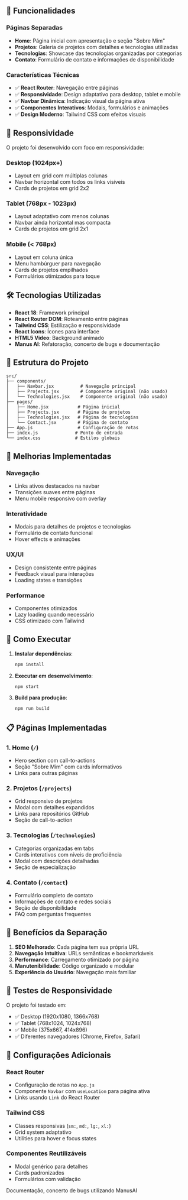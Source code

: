 ## 🚀 Funcionalidades

### Páginas Separadas
- **Home**: Página inicial com apresentação e seção "Sobre Mim"
- **Projetos**: Galeria de projetos com detalhes e tecnologias utilizadas
- **Tecnologias**: Showcase das tecnologias organizadas por categorias
- **Contato**: Formulário de contato e informações de disponibilidade

### Características Técnicas
- ✅ **React Router**: Navegação entre páginas
- ✅ **Responsividade**: Design adaptativo para desktop, tablet e mobile
- ✅ **Navbar Dinâmica**: Indicação visual da página ativa
- ✅ **Componentes Interativos**: Modais, formulários e animações
- ✅ **Design Moderno**: Tailwind CSS com efeitos visuais

## 📱 Responsividade

O projeto foi desenvolvido com foco em responsividade:

### Desktop (1024px+)
- Layout em grid com múltiplas colunas
- Navbar horizontal com todos os links visíveis
- Cards de projetos em grid 2x2

### Tablet (768px - 1023px)
- Layout adaptativo com menos colunas
- Navbar ainda horizontal mas compacta
- Cards de projetos em grid 2x1

### Mobile (< 768px)
- Layout em coluna única
- Menu hambúrguer para navegação
- Cards de projetos empilhados
- Formulários otimizados para toque

## 🛠️ Tecnologias Utilizadas

- **React 18**: Framework principal
- **React Router DOM**: Roteamento entre páginas
- **Tailwind CSS**: Estilização e responsividade
- **React Icons**: Ícones para interface
- **HTML5 Video**: Background animado
- **Manus AI**: Refatoração, concerto de bugs e documentação

## 📁 Estrutura do Projeto

```
src/
├── components/
│   ├── Navbar.jsx          # Navegação principal
│   ├── Projects.jsx        # Componente original (não usado)
│   └── Technologies.jsx    # Componente original (não usado)
├── pages/
│   ├── Home.jsx           # Página inicial
│   ├── Projects.jsx       # Página de projetos
│   ├── Technologies.jsx   # Página de tecnologias
│   └── Contact.jsx        # Página de contato
├── App.js                 # Configuração de rotas
├── index.js              # Ponto de entrada
└── index.css             # Estilos globais
```

## 🎨 Melhorias Implementadas

### Navegação
- Links ativos destacados na navbar
- Transições suaves entre páginas
- Menu mobile responsivo com overlay

### Interatividade
- Modais para detalhes de projetos e tecnologias
- Formulário de contato funcional
- Hover effects e animações

### UX/UI
- Design consistente entre páginas
- Feedback visual para interações
- Loading states e transições

### Performance
- Componentes otimizados
- Lazy loading quando necessário
- CSS otimizado com Tailwind

## 🚀 Como Executar

1. **Instalar dependências**:
   ```bash
   npm install
   ```

2. **Executar em desenvolvimento**:
   ```bash
   npm start
   ```

3. **Build para produção**:
   ```bash
   npm run build
   ```

## 📋 Páginas Implementadas

### 1. Home (`/`)
- Hero section com call-to-actions
- Seção "Sobre Mim" com cards informativos
- Links para outras páginas

### 2. Projetos (`/projects`)
- Grid responsivo de projetos
- Modal com detalhes expandidos
- Links para repositórios GitHub
- Seção de call-to-action

### 3. Tecnologias (`/technologies`)
- Categorias organizadas em tabs
- Cards interativos com níveis de proficiência
- Modal com descrições detalhadas
- Seção de especialização

### 4. Contato (`/contact`)
- Formulário completo de contato
- Informações de contato e redes sociais
- Seção de disponibilidade
- FAQ com perguntas frequentes

## 🎯 Benefícios da Separação

1. **SEO Melhorado**: Cada página tem sua própria URL
2. **Navegação Intuitiva**: URLs semânticas e bookmarkáveis
3. **Performance**: Carregamento otimizado por página
4. **Manutenibilidade**: Código organizado e modular
5. **Experiência do Usuário**: Navegação mais familiar

## 📱 Testes de Responsividade

O projeto foi testado em:
- ✅ Desktop (1920x1080, 1366x768)
- ✅ Tablet (768x1024, 1024x768)
- ✅ Mobile (375x667, 414x896)
- ✅ Diferentes navegadores (Chrome, Firefox, Safari)

## 🔧 Configurações Adicionais

### React Router
- Configuração de rotas no `App.js`
- Componente `Navbar` com `useLocation` para página ativa
- Links usando `Link` do React Router

### Tailwind CSS
- Classes responsivas (`sm:`, `md:`, `lg:`, `xl:`)
- Grid system adaptativo
- Utilities para hover e focus states

### Componentes Reutilizáveis
- Modal genérico para detalhes
- Cards padronizados
- Formulários com validação

Documentação, concerto de bugs utilizando ManusAI
